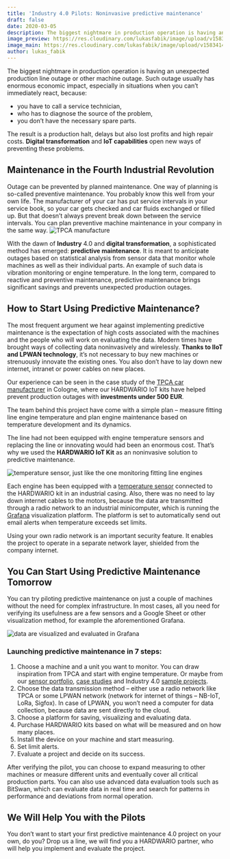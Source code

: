 ```yaml
---
title: 'Industry 4.0 Pilots: Noninvasive predictive maintenance'
draft: false
date: 2020-03-05
description: The biggest nightmare in production operation is having an unexpected production line outage or other machine outage. Such outage usually has enormous economic impact.
image_preview: https://res.cloudinary.com/lukasfabik/image/upload/v1583414823/blog/2020-03-05-predictive-maintenance/preview.jpg
image_main: https://res.cloudinary.com/lukasfabik/image/upload/v1583414826/blog/2020-03-05-predictive-maintenance/main.jpg
author: lukas_fabik
---
```


The biggest nightmare in production operation is having an unexpected production line outage or other machine outage. Such outage usually has enormous economic impact, especially in situations when you can’t immediately react, because:

* you have to call a service technician,
* who has to diagnose the source of the problem,
* you don’t have the necessary spare parts.

The result is a production halt, delays but also lost profits and high repair costs. **Digital transformation** and **IoT capabilities** open new ways of preventing these problems.

## Maintenance in the Fourth Industrial Revolution

Outage can be prevented by planned maintenance. One way of planning is so-called preventive maintenance. You probably know this well from your own life. The manufacturer of your car has put service intervals in your service book, so your car gets checked and car fluids exchanged or filled up. But that doesn’t always prevent break down between the service intervals. You can plan preventive machine maintenance in your company in the same way.
![TPCA manufacture](https://res.cloudinary.com/lukasfabik/image/upload/v1583415882/blog/2020-03-05-predictive-maintenance/tpca.jpg)

With the dawn of **Industry** 4.0 and **digital transformation**, a sophisticated method has emerged: **predictive maintenance**. It is meant to anticipate outages based on statistical analysis from sensor data that monitor whole machines as well as their individual parts. An example of such data is vibration monitoring or engine temperature. In the long term, compared to reactive and preventive maintenance, predictive maintenance brings significant savings and prevents unexpected production outages.

## How to Start Using Predictive Maintenance?
The most frequent argument we hear against implementing predictive maintenance is the expectation of high costs associated with the machines and the people who will work on evaluating the data. Modern times have brought ways of collecting data noninvasively and wirelessly. **Thanks to IIoT and LPWAN technology**, it’s not necessary to buy new machines or strenuously innovate the existing ones. You also don’t have to lay down new internet, intranet or power cables on new places.

Our experience can be seen in the case study of the [TPCA car manufacturer](https://www.hardwario.com/case-studies/tpca/) in Cologne, where our HARDWARIO IoT kits have helped prevent production outages with **investments under 500 EUR**.

The team behind this project have come with a simple plan – measure fitting line engine temperature and plan engine maintenance based on temperature development and its dynamics.

The line had not been equipped with engine temperature sensors and replacing the line or innovating would had been an enormous cost. That’s why we used the **HARDWARIO IoT Kit** as an noninvasive solution to predictive maintenance.

![temperature sensor, just like the one monitoring fitting line engines](https://res.cloudinary.com/lukasfabik/image/upload/v1583414464/blog/2020-03-05-predictive-maintenance/thermometer.jpg)

Each engine has been equipped with a [temperature sensor](https://shop.hardwario.com/ds18b20-temperature-sensor/) connected to the HARDWARIO kit in an industrial casing. Also, there was no need to lay down internet cables to the motors, because the data are transmitted through a radio network to an industrial minicomputer, which is running the [Grafana](https://grafana.com/) visualization platform. The platform is set to automatically send out email alerts when temperature exceeds set limits.

Using your own radio network is an important security feature. It enables the project to operate in a separate network layer, shielded from the company internet.

## You Can Start Using Predictive Maintenance Tomorrow
You can try piloting predictive maintenance on just a couple of machines without the need for complex infrastructure. In most cases, all you need for verifying its usefulness are a few sensors and a Google Sheet or other visualization method, for example the aforementioned Grafana.

![data are visualized and evaluated in Grafana](https://res.cloudinary.com/lukasfabik/image/upload/v1583414824/blog/2020-03-05-predictive-maintenance/grafana.jpg)

### Launching predictive maintenance in 7 steps:

1. Choose a machine and a unit you want to monitor. You can draw inspiration from TPCA and start with engine temperature. Or maybe from our [sensor portfolio](https://shop.hardwario.com/modules-tags/), [case studies](/case-studies/) and Industry 4.0 [sample projects](https://www.hackster.io/hardwario/projects?category_id=208).
2. Choose the data transmission method – either use a radio network like TPCA or some LPWAN network (network for internet of things – NB-IoT, LoRa, Sigfox). In case of LPWAN, you won’t need a computer for data collection, because data are sent directly to the cloud.
3. Choose a platform for saving, visualizing and evaluating data.
4. Purchase HARDWARIO kits based on what will be measured and on how many places.
5. Install the device on your machine and start measuring.
6. Set limit alerts.
7. Evaluate a project and decide on its success.

After verifying the pilot, you can choose to expand measuring to other machines or measure different units and eventually cover all critical production parts. You can also use advanced data evaluation tools such as BitSwan, which can evaluate data in real time and search for patterns in performance and deviations from normal operation.

## We Will Help You with the Pilots
You don’t want to start your first predictive maintenance 4.0 project on your own, do you? Drop us a line, we will find you a HARDWARIO partner, who will help you implement and evaluate the project.
